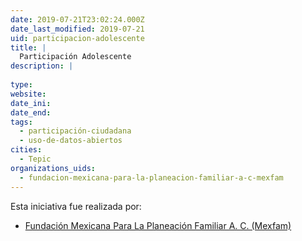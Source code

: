 ```yaml
---
date: 2019-07-21T23:02:24.000Z
date_last_modified: 2019-07-21
uid: participacion-adolescente
title: |
  Participación Adolescente
description: |
  
type: 
website: 
date_ini: 
date_end: 
tags:
  - participación-ciudadana
  - uso-de-datos-abiertos
cities: 
  - Tepic
organizations_uids:
  - fundacion-mexicana-para-la-planeacion-familiar-a-c-mexfam
---
```


Esta iniciativa fue realizada por:

- [Fundación Mexicana Para La Planeación Familiar A. C. (Mexfam)](/organizaciones/fundacion-mexicana-para-la-planeacion-familiar-a-c-mexfam)
